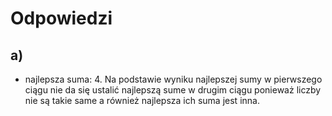 # Odpowiedzi
## a)
 - najlepsza suma: 4.
 Na podstawie wyniku najlepszej sumy w pierwszego ciągu nie da się ustalić najlepszą sume w drugim ciągu ponieważ liczby nie są takie same a również najlepsza ich suma jest inna.
 